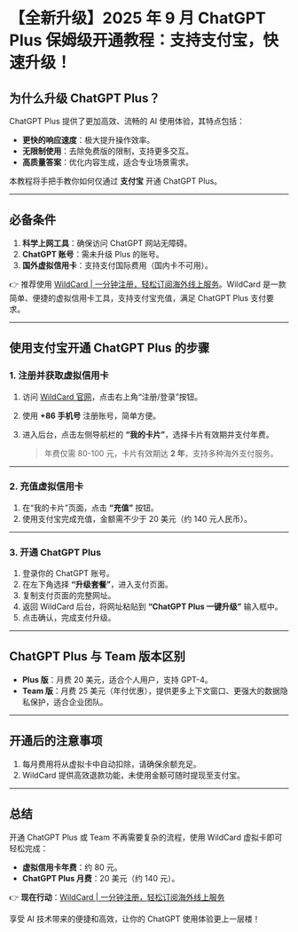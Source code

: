 # 【全新升级】2025 年 9 月 ChatGPT Plus 保姆级开通教程：支持支付宝，快速升级！

## 为什么升级 ChatGPT Plus？

ChatGPT Plus 提供了更加高效、流畅的 AI 使用体验，其特点包括：
- **更快的响应速度**：极大提升操作效率。
- **无限制使用**：去除免费版的限制，支持更多交互。
- **高质量答案**：优化内容生成，适合专业场景需求。

本教程将手把手教你如何仅通过 **支付宝** 开通 ChatGPT Plus。

---

## 必备条件
1. **科学上网工具**：确保访问 ChatGPT 网站无障碍。
2. **ChatGPT 账号**：需未升级 Plus 的账号。
3. **国外虚拟信用卡**：支持支付国际费用（国内卡不可用）。

👉 推荐使用 [WildCard | 一分钟注册，轻松订阅海外线上服务](https://bit.ly/bewildcard)。WildCard 是一款简单、便捷的虚拟信用卡工具，支持支付宝充值，满足 ChatGPT Plus 支付要求。

---

## 使用支付宝开通 ChatGPT Plus 的步骤

### 1. 注册并获取虚拟信用卡
1. 访问 [WildCard 官网](https://bit.ly/bewildcard)，点击右上角“注册/登录”按钮。
2. 使用 **+86 手机号** 注册账号，简单方便。
3. 进入后台，点击左侧导航栏的 **“我的卡片”**，选择卡片有效期并支付年费。

   > 年费仅需 80-100 元，卡片有效期达 **2 年**，支持多种海外支付服务。

---

### 2. 充值虚拟信用卡
1. 在“我的卡片”页面，点击 **“充值”** 按钮。
2. 使用支付宝完成充值，金额需不少于 20 美元（约 140 元人民币）。

---

### 3. 开通 ChatGPT Plus
1. 登录你的 ChatGPT 账号。
2. 在左下角选择 **“升级套餐”**，进入支付页面。
3. 复制支付页面的完整网址。
4. 返回 WildCard 后台，将网址粘贴到 **“ChatGPT Plus 一键升级”** 输入框中。
5. 点击确认，完成支付升级。

---

## ChatGPT Plus 与 Team 版本区别
- **Plus 版**：月费 20 美元，适合个人用户，支持 GPT-4。
- **Team 版**：月费 25 美元（年付优惠），提供更多上下文窗口、更强大的数据隐私保护，适合企业团队。

---

## 开通后的注意事项
1. 每月费用将从虚拟卡中自动扣除，请确保余额充足。
2. WildCard 提供高效退款功能，未使用金额可随时提现至支付宝。

---

## 总结

开通 ChatGPT Plus 或 Team 不再需要复杂的流程，使用 WildCard 虚拟卡即可轻松完成：
- **虚拟信用卡年费**：约 80 元。
- **ChatGPT Plus 月费**：20 美元（约 140 元）。

👉 **现在行动**：[WildCard | 一分钟注册，轻松订阅海外线上服务](https://bit.ly/bewildcard)

享受 AI 技术带来的便捷和高效，让你的 ChatGPT 使用体验更上一层楼！
